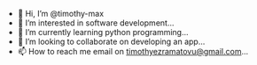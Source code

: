 - 👋 Hi, I’m @timothy-max
- 👀 I’m interested in software development...
- 🌱 I’m currently learning python programming...
- 💞️ I’m looking to collaborate on developing an app...
- 📫 How to reach me email on timothyezramatovu@gmail.com...

<!---
timothy-max/timothy-max is a ✨ special ✨ repository because its `README.md` (this file) appears on your GitHub profile.
You can click the Preview link to take a look at your changes.
--->
